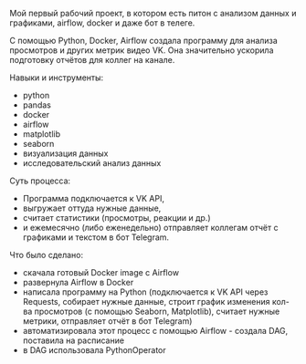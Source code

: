 Мой первый рабочий проект, в котором есть питон с анализом данных и графиками, airflow, docker и даже бот в телеге.

С помощью Python, Docker, Airflow создала программу для анализа просмотров и других метрик видео VK. 
Она значительно ускорила подготовку отчётов для коллег на канале. 


Навыки и инструменты:
- python
- pandas
- docker
- airflow
- matplotlib
- seaborn
- визуализация данных
- исследовательский анализ данных

Суть процесса:
- Программа подключается к VK API,
- выгружает оттуда нужные данные,
- считает статистики (просмотры, реакции и др.)
- и ежемесячно (либо еженедельно) отправляет коллегам отчёт с графиками и текстом в бот Telegram.

Что было сделано:
- скачала готовый Docker image с Airflow
- развернула Airflow в Docker
- написала программу на Python (подключается к VK API через Requests, собирает нужные данные, строит график изменения кол-ва просмотров (c помощью Seaborn, Matplotlib), считает нужные метрики, отправляет отчёт в бот Telegram)
- автоматизировала этот процесс с помощью Airflow - создала DAG, поставила на расписание
- в DAG использовала PythonOperator
